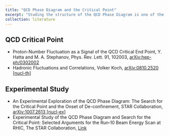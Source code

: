```yaml
---
title: "QCD Phase Diagram and the Critical Point"
excerpt: "Studing the structure of the QCD Phase Diagram is one of the most important goals of the heavy-ion collision community.<br/>"
collection: literature
---
```


## QCD Critical Point
* Proton-Number Fluctuation as a Signal of the QCD Critical End Point,
Y. Hatta and M. A. Stephanov,
Phys. Rev. Lett. 91, 102003, [arXiv:hep-ph/0302002 ](http://arxiv.org/pdf/hep-ph/0302002.pdf)
* Hadronic Fluctuations and Correlations, Volker Koch, [arXiv:0810.2520 [nucl-th]](https://arxiv.org/pdf/0810.2520)

## Experimental Study
* An Experimental Exploration of the QCD Phase Diagram: The Search for the Critical Point and the Onset of De-confinement,
STAR Collaboration, [arXiv:1007.2613 [nucl-ex]](https://arxiv.org/pdf/1007.2613.pdf)
* Experimental Study of the QCD Phase Diagram and Search for the Critical Point: Selected Arguments for the Run‐10 Beam Energy Scan at RHIC, The STAR Collaboration, [Link](https://drupal.star.bnl.gov/STAR/files/BES-Short-v8.3_0.pdf)
